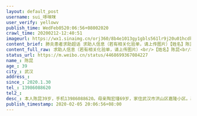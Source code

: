 ```yaml
---
layout: default_post
username: sui_哆唻咪
user_verify: yellowv
publish_time: WedFeb0520:06:56+08002020
crawl_time: 20200212-12:40:51
imageurl: https://wx1.sinaimg.cn/orj360/8b4e1013gy1gbls561lr9j20u01hcdke.jpg,https://wx3.sinaimg.cn/orj360/8b4e1013gy1gbls56l085j20u01hcdke.jpg,https://wx2.sinaimg.cn/orj360/8b4e1013gy1gbls55dv9jj20u0140q56.jpg,https://wx1.sinaimg.cn/orj360/8b4e1013gy1gbls57402bj20u01400vx.jpg,https://wx4.sinaimg.cn/orj360/8b4e1013gy1gbls57t6dkj20u0140tcl.jpg
content_brief: 肺炎患者求助超话 求助人信息（若有相关化验单，请上传图片）【姓名】陈昆【年龄】39【所在城市】武汉【患病时间】2020.1.30【联系方式】13986088620【病情描述】 本人陈昆39岁，手机13986088620。母亲陶宏瑾69岁，家住武汉市洪山区嘉隆小区。基本确诊新型冠状肺炎，目前在安排在酒店隔离， ...全文
content_full_raw: 求助人信息（若有相关化验单，请上传图片）<br/>【姓名】陈昆<br/>【年龄】39<br/>【所在城市】武汉<br/>【患病时间】2020.1.30<br/>【联系方式】13986088620<br/>【病情描述】<br/>本人陈昆39岁，手机13986088620。母亲陶宏瑾69岁，家住武汉市洪山区嘉隆小区。基本确诊新型冠状肺炎，目前在安排在酒店隔离，医院所有检查就等核酸检查但是核酸剂需要排队，而且医院未确认什么时候有床位入院，多次联系社区，没有答复。现求助有哪个医院能尽快安排床位。父亲由于冠状肺炎未能确诊，在家隔离而不能入院救治2月3日去世，母亲每天以泪洗面，日渐消瘦。还没能从父亲去世的痛苦中走出来，两人确都被感染，情况非常危急。希望得到帮助解决床位入院治疗，非常非常感谢。
status_url: https://m.weibo.cn/status/4468699367084227
name_: 陈昆
age_: 39
city_: 武汉
address_: 
since_: 2020.1.30
tel_: 13986088620
tel2_: 
desc_: 本人陈昆39岁，手机13986088620。母亲陶宏瑾69岁，家住武汉市洪山区嘉隆小区。基本确诊新型冠状肺炎，目前在安排在酒店隔离，医院所有检查就等核酸检查但是核酸剂需要排队，而且医院未确认什么时候有床位入院，多次联系社区，没有答复。现求助有哪个医院能尽快安排床位。父亲由于冠状肺炎未能确诊，在家隔离而不能入院救治2月3日去世，母亲每天以泪洗面，日渐消瘦。还没能从父亲去世的痛苦中走出来，两人确都被感染，情况非常危急。希望得到帮助解决床位入院治疗，非常非常感谢。
publish_timestamp: 2020-02-05 20:06:56+08:00
---
```

